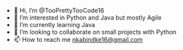 - 👋 Hi, I’m @TooPrettyTooCode16
- 👀 I’m interested in Python and Java but mostly Agile 
- 🌱 I’m currently learning Java
- 💞️ I’m looking to collaborate on small projects with Python
- 📫 How to reach me nkabindke16@gmail.com

<!---
TooPrettyTooCode16/TooPrettyTooCode16 is a ✨ special ✨ repository because its `README.md` (this file) appears on your GitHub profile.
You can click the Preview link to take a look at your changes.
--->
